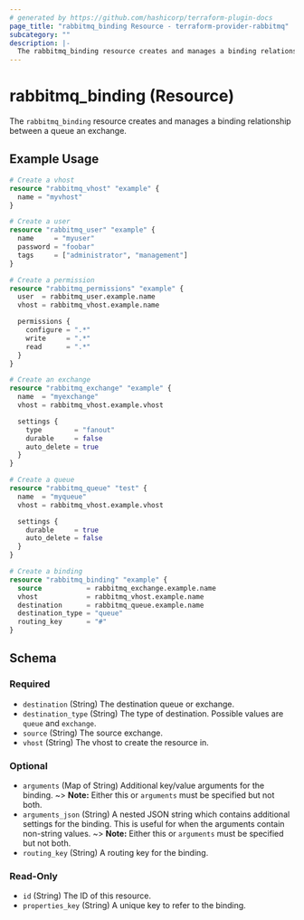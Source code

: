 ```yaml
---
# generated by https://github.com/hashicorp/terraform-plugin-docs
page_title: "rabbitmq_binding Resource - terraform-provider-rabbitmq"
subcategory: ""
description: |-
  The rabbitmq_binding resource creates and manages a binding relationship between a queue an exchange.
---
```


# rabbitmq_binding (Resource)

The `rabbitmq_binding` resource creates and manages a binding relationship between a queue an exchange.

## Example Usage

```terraform
# Create a vhost
resource "rabbitmq_vhost" "example" {
  name = "myvhost"
}

# Create a user
resource "rabbitmq_user" "example" {
  name     = "myuser"
  password = "foobar"
  tags     = ["administrator", "management"]
}

# Create a permission
resource "rabbitmq_permissions" "example" {
  user  = rabbitmq_user.example.name
  vhost = rabbitmq_vhost.example.name

  permissions {
    configure = ".*"
    write     = ".*"
    read      = ".*"
  }
}

# Create an exchange
resource "rabbitmq_exchange" "example" {
  name  = "myexchange"
  vhost = rabbitmq_vhost.example.vhost

  settings {
    type        = "fanout"
    durable     = false
    auto_delete = true
  }
}

# Create a queue
resource "rabbitmq_queue" "test" {
  name  = "myqueue"
  vhost = rabbitmq_vhost.example.vhost

  settings {
    durable     = true
    auto_delete = false
  }
}

# Create a binding
resource "rabbitmq_binding" "example" {
  source           = rabbitmq_exchange.example.name
  vhost            = rabbitmq_vhost.example.name
  destination      = rabbitmq_queue.example.name
  destination_type = "queue"
  routing_key      = "#"
}
```

<!-- schema generated by tfplugindocs -->
## Schema

### Required

- `destination` (String) The destination queue or exchange.
- `destination_type` (String) The type of destination. Possible values are `queue` and `exchange`.
- `source` (String) The source exchange.
- `vhost` (String) The vhost to create the resource in.

### Optional

- `arguments` (Map of String) Additional key/value arguments for the binding.
~> **Note:** Either this or `arguments` must be specified but not both.
- `arguments_json` (String) A nested JSON string which contains additional settings for the binding. This is useful for when the arguments contain non-string values.
~> **Note:** Either this or `arguments` must be specified but not both.
- `routing_key` (String) A routing key for the binding.

### Read-Only

- `id` (String) The ID of this resource.
- `properties_key` (String) A unique key to refer to the binding.
